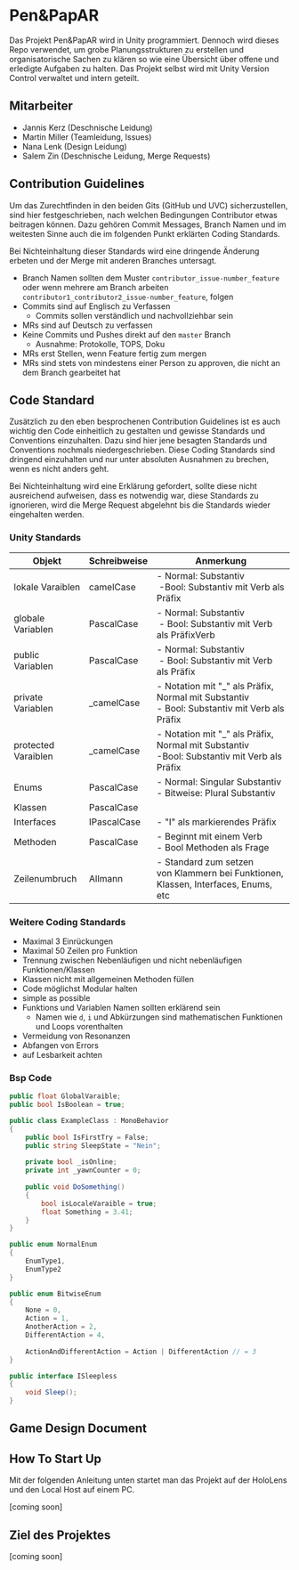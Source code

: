 # Pen&PapAR

Das Projekt Pen&PapAR wird in Unity programmiert. Dennoch wird dieses Repo verwendet, um grobe Planungsstrukturen zu
erstellen und organisatorische Sachen zu klären so wie eine Übersicht über offene und erledigte Aufgaben zu halten.
Das Projekt selbst wird mit Unity Version Control verwaltet und intern geteilt.

## Mitarbeiter

* Jannis Kerz (Deschnische Leidung)
* Martin Miller (Teamleidung, Issues)
* Nana Lenk (Design Leidung)
* Salem Zin (Deschnische Leidung, Merge Requests)

## Contribution Guidelines

Um das Zurechtfinden in den beiden Gits (GitHub und UVC) sicherzustellen, sind hier festgeschrieben, nach welchen
Bedingungen Contributor etwas beitragen können. Dazu gehören Commit Messages, Branch Namen und im weitesten Sinne auch
die im folgenden Punkt erklärten Coding Standards.

Bei Nichteinhaltung dieser Standards wird eine dringende Änderung erbeten und der Merge mit anderen Branches untersagt.

* Branch Namen sollten dem Muster `contributor_issue-number_feature` oder wenn mehrere am Branch arbeiten
  `contributor1_contributor2_issue-number_feature`, folgen
* Commits sind auf Englisch zu Verfassen
  * Commits sollen verständlich und nachvollziehbar sein
* MRs sind auf Deutsch zu verfassen
* Keine Commits und Pushes direkt auf den `master` Branch
  * Ausnahme: Protokolle, TOPS, Doku
* MRs erst Stellen, wenn Feature fertig zum mergen
* MRs sind stets von mindestens einer Person zu approven, die nicht an dem Branch gearbeitet hat

## Code Standard

Zusätzlich zu den eben besprochenen Contribution Guidelines ist es auch wichtig den Code einheitlich zu gestalten und
gewisse Standards und Conventions einzuhalten. Dazu sind hier jene besagten Standards und Conventions nochmals
niedergeschrieben.
Diese Coding Standards sind dringend einzuhalten und nur unter absoluten Ausnahmen zu brechen, wenn es nicht anders
geht.

Bei Nichteinhaltung wird eine Erklärung gefordert, sollte diese nicht ausreichend aufweisen, dass es notwendig war,
diese Standards zu ignorieren, wird die Merge Request abgelehnt bis die Standards wieder eingehalten werden.

### Unity Standards


| Objekt              | Schreibweise | Anmerkung                                                                                                |
| ------------------- | ------------ | -------------------------------------------------------------------------------------------------------- |
| lokale Varaiblen    | camelCase    | - Normal: Substantiv<br /> -Bool: Substantiv mit Verb als Präfix                                      |
| globale Variablen   | PascalCase   | - Normal: Substantiv<br /> - Bool: Substantiv mit Verb als PräfixVerb                                 |
| public Variablen    | PascalCase   | - Normal: Substantiv<br /> - Bool: Substantiv mit Verb als Präfix                                     |
| private Variablen   | _camelCase   | - Notation mit "_" als Präfix,<br />Normal mit Substantiv<br />- Bool: Substantiv mit Verb als Präfix  |
| protected Varaiblen | _camelCase   | - Notation mit "_" als Präfix,<br />Normal mit Substantiv<br />-Bool: Substantiv mit Verb als Präfix  |
| Enums               | PascalCase   | - Normal: Singular Substantiv<br />- Bitweise: Plural Substantiv                                       |
| Klassen             | PascalCase   |                                                                                                          |
| Interfaces          | IPascalCase  | - "I" als markierendes Präfix                                                                           |
| Methoden            | PascalCase   | - Beginnt mit einem Verb<br />- Bool Methoden als Frage                                                  |
| Zeilenumbruch       | Allmann      | - Standard zum setzen von Klammern bei Funktionen, Klassen, Interfaces, Enums, etc                      |

### Weitere Coding Standards

* Maximal 3 Einrückungen
* Maximal 50 Zeilen pro Funktion
* Trennung zwischen Nebenläufigen und nicht nebenläufigen Funktionen/Klassen
* Klassen nicht mit allgemeinen Methoden füllen
* Code möglichst Modular halten
* simple as possible
* Funktions und Variablen Namen sollten erklärend sein
  * Namen wie `d`, `i` und Abkürzungen sind mathematischen Funktionen und Loops vorenthalten
* Vermeidung von Resonanzen
* Abfangen von Errors
* auf Lesbarkeit achten

### Bsp Code

```C#
public float GlobalVaraible;
public bool IsBoolean = true;

public class ExampleClass : MonoBehavior
{
    public bool IsFirstTry = False;
    public string SleepState = "Nein";
  
    private bool _isOnline;
    private int _yawnCounter = 0;
    
    public void DoSomething()
    {
        bool isLocaleVaraible = true;
        float Something = 3.41;
    }
}

public enum NormalEnum
{
    EnumType1,
    EnumType2
}

public enum BitwiseEnum
{
    None = 0,
    Action = 1,
    AnotherAction = 2,
    DifferentAction = 4,
    
    ActionAndDifferentAction = Action | DifferentAction // = 3
}

public interface ISleepless
{
    void Sleep();
}
```

## Game Design Document

## How To Start Up

Mit der folgenden Anleitung unten startet man das Projekt auf der HoloLens und den Local Host auf einem PC.

[coming soon]

## Ziel des Projektes

[coming soon]
